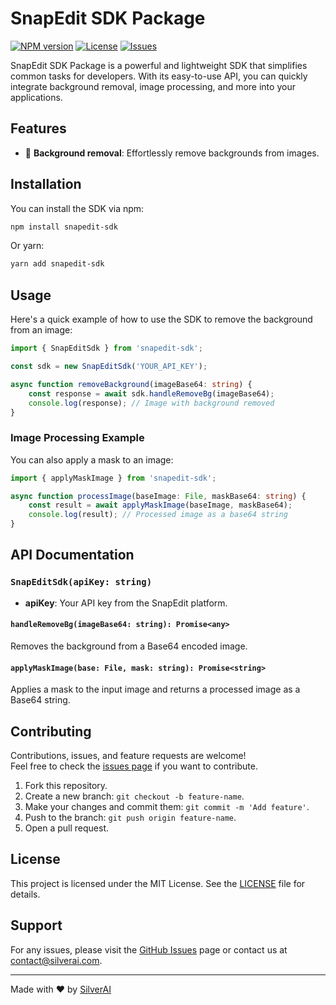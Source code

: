 
# SnapEdit SDK Package

[![NPM version](https://img.shields.io/npm/v/snapedit-sdk.svg)](https://www.npmjs.com/package/snapedit-sdk)
[![License](https://img.shields.io/npm/l/snapedit-sdk.svg)](https://github.com/your-username/snapedit-sdk/blob/main/LICENSE)
[![Issues](https://img.shields.io/github/issues/your-username/snapedit-sdk)](https://github.com/your-username/snapedit-sdk/issues)

SnapEdit SDK Package is a powerful and lightweight SDK that simplifies common tasks for developers. With its easy-to-use API, you can quickly integrate background removal, image processing, and more into your applications.

## Features

- 🌟 **Background removal**: Effortlessly remove backgrounds from images.
  
## Installation

You can install the SDK via npm:

```bash
npm install snapedit-sdk
```

Or yarn:

```bash
yarn add snapedit-sdk
```

## Usage

Here's a quick example of how to use the SDK to remove the background from an image:

```typescript
import { SnapEditSdk } from 'snapedit-sdk';

const sdk = new SnapEditSdk('YOUR_API_KEY');

async function removeBackground(imageBase64: string) {
    const response = await sdk.handleRemoveBg(imageBase64);
    console.log(response); // Image with background removed
}
```

### Image Processing Example

You can also apply a mask to an image:

```typescript
import { applyMaskImage } from 'snapedit-sdk';

async function processImage(baseImage: File, maskBase64: string) {
    const result = await applyMaskImage(baseImage, maskBase64);
    console.log(result); // Processed image as a base64 string
}
```

## API Documentation

### `SnapEditSdk(apiKey: string)`

- **apiKey**: Your API key from the SnapEdit platform.
  
#### `handleRemoveBg(imageBase64: string): Promise<any>`

Removes the background from a Base64 encoded image.

#### `applyMaskImage(base: File, mask: string): Promise<string>`

Applies a mask to the input image and returns a processed image as a Base64 string.

## Contributing

Contributions, issues, and feature requests are welcome!  
Feel free to check the [issues page](https://github.com/your-username/snapedit-sdk/issues) if you want to contribute.

1. Fork this repository.
2. Create a new branch: `git checkout -b feature-name`.
3. Make your changes and commit them: `git commit -m 'Add feature'`.
4. Push to the branch: `git push origin feature-name`.
5. Open a pull request.

## License

This project is licensed under the MIT License. See the [LICENSE](https://github.com/your-username/snapedit-sdk/blob/main/LICENSE) file for details.

## Support

For any issues, please visit the [GitHub Issues](https://github.com/your-username/snapedit-sdk/issues) page or contact us at [contact@silverai.com](mailto:your-email@example.com).

---

Made with ❤️ by [SilverAI](https://github.com/your-username)
